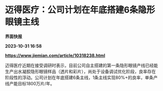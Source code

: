 # 迈得医疗：公司计划在年底搭建6条隐形眼镜主线
**界面快报**

**2023-10-31 16:58**

**https://www.jiemian.com/article/10318238.html**

迈得医疗近期在接受调研时表示，目前公司自主搭建的第一条隐形眼镜产线已经能生产出水凝胶隐形眼镜样品（透片和彩片），尚处于设备调试优化阶段，良率存在阶段性的浮动。公司计划在年底搭建6条主线，1条主线实现80%+的良率，单条产线产能目标1800万片/年。